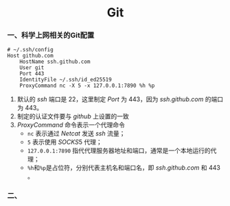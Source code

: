 <center><h1>Git</h1></center>

### 一、科学上网相关的Git配置

```
# ~/.ssh/config
Host github.com
    HostName ssh.github.com
    User git
    Port 443
    IdentityFile ~/.ssh/id_ed25519
    ProxyCommand nc -X 5 -x 127.0.0.1:7890 %h %p
```

1. 默认的 $ssh$ 端口是 $22$，这里制定 $Port$ 为 $443$，因为 $ssh.github.com$ 的端口为 $443$。
2. 制定的认证文件要与 $github$ 上设置的一致
3. $ProxyCommand$ 命令表示一个代理命令
   - `nc` 表示通过 $Netcat$ 发送 $ssh$ 流量；
   - `5` 表示使用 $SOCKS5$ 代理；
   - `127.0.0.1:7890` 指代代理服务器地址和端口，通常是一个本地运行的代理；
   - `%h`和`%p`是占位符，分别代表主机名和端口名，即 $ssh.github.com$ 和 $443$ 。



### 二、
